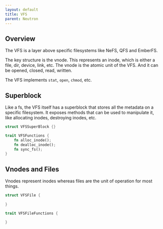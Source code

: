 ```yaml
---
layout: default
title: VFS
parent: Neutron
---
```


## Overview

The VFS is a layer above specific filesystems like NeFS, QFS and EmberFS.

The key structure is the vnode. This represents an inode, which is either a file, dir, device, link, etc. The vnode is the atomic unit of the VFS. And it can be opened, closed, read, written.

The VFS implements `stat`, `open`, `chmod`, etc.

## Superblock

Like a fs, the VFS itself has a superblock that stores all the metadata on a specific filesystem. It exposes methods that can be used to manipulate it, like allocating inodes, destroying inodes, etc.

```rust
struct VFSSuperBlock {}

trait VFSFunctions {
    fn alloc_inode();
    fn dealloc_inode();
    fn sync_fs();
}
```

## Vnodes and Files

Vnodes represent inodes whereas files are the unit of operation for most things.

```rust
struct VFSFile {
    
}

trait VFSFileFunctions {

}
```
